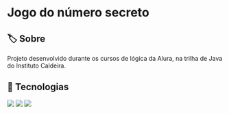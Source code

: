 <h1>Jogo do número secreto</h1>

<h2> 🏷 Sobre</h2>
<p>Projeto desenvolvido durante os cursos de lógica da Alura, na trilha de Java do Instituto Caldeira.</p>

## 🚀 Tecnologias
<div>
  <img src="https://img.shields.io/badge/HTML-239120?style=for-the-badge&logo=html5&logoColor=white">
  <img src="https://img.shields.io/badge/CSS-239120?&style=for-the-badge&logo=css3&logoColor=white">
  <img src="https://img.shields.io/badge/JavaScript-F7DF1E?style=for-the-badge&logo=javascript&logoColor=black">
</div>
